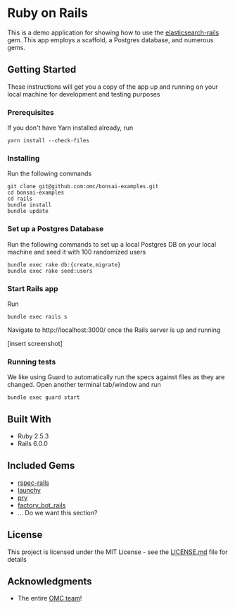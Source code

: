 # Ruby on Rails
This is a demo application for showing how to use the [elasticsearch-rails](https://github.com/elastic/elasticsearch-rails) gem. This app employs a scaffold, a Postgres database, and numerous gems.

## Getting Started
These instructions will get you a copy of the app up and running on your local machine for development and testing purposes

### Prerequisites
If you don't have Yarn installed already, run
```
yarn install --check-files
```

### Installing
Run the following commands
```
git clone git@github.com:omc/bonsai-examples.git
cd bonsai-examples
cd rails
bundle install
bundle update
```

### Set up a Postgres Database
Run the following commands to set up a local Postgres DB on your local machine and seed it with 100 randomized users
```
bundle exec rake db:{create,migrate}
bundle exec rake seed:users
```

### Start Rails app
Run
```
bundle exec rails s
```
Navigate to http://localhost:3000/ once the Rails server is up and running

[insert screenshot]

### Running tests
We like using Guard to automatically run the specs against files as they are changed. Open another terminal tab/window and run
```
bundle exec guard start
```

## Built With
- Ruby 2.5.3
- Rails 6.0.0

## Included Gems
- [rspec-rails](https://rubygems.org/gems/rspec-rails/versions/3.8.2)
- [launchy](https://rubygems.org/gems/launchy)
- [pry](https://rubygems.org/gems/pry)
- [factory_bot_rails](https://rubygems.org/gems/factory_bot_rails)
- ... Do we want this section?

## License
This project is licensed under the MIT License - see the [LICENSE.md](https://github.com/omc/bonsai-examples/blob/master/LICENSE) file for details

## Acknowledgments
- The entire [OMC team](https://omc.io/#team)!
